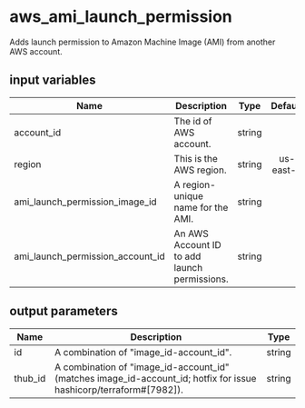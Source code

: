 # aws_ami_launch_permission

Adds launch permission to Amazon Machine Image (AMI) from another AWS account.

## input variables

| Name | Description | Type | Default | Required |
|------|-------------|:----:|:-----:|:-----:|
|account_id|The id of AWS account.|string||Yes|
|region|This is the AWS region.|string|us-east-1|Yes|
|ami_launch_permission_image_id|A region-unique name for the AMI.|string||Yes|
|ami_launch_permission_account_id|An AWS Account ID to add launch permissions.|string||Yes|

## output parameters

| Name | Description | Type |
|------|-------------|:----:|
|id|A combination of "image_id-account_id".|string|
|thub_id|A combination of "image_id-account_id" (matches image_id-account_id; hotfix for issue hashicorp/terraform#[7982]).|string|